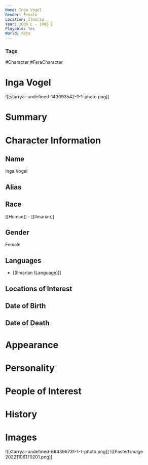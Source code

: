 ```yaml
---
Name: Inga Vogel
Gender: Female
Location: Ilmaria
Year: 1800 L - 1900 E
Playable: Yes
World: Fera
---
```


### Tags
#Character #FeraCharacter

# Inga Vogel
![[starryai-undefined-143093542-1-1-photo.png]]


# Summary


# Character Information

## Name
Inga Vogel

## Alias

## Race
[[Human]] - [[Ilmarian]]

## Gender
Female

## Languages
- [[Ilmarian (Language)]]

## Locations of Interest

## Date of Birth

## Date of Death

# Appearance

# Personality

# People of Interest

# History

# Images
![[starryai-undefined-664396731-1-1-photo.png]]
![[Pasted image 20221106170201.png]]